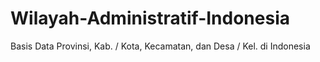 # Wilayah-Administratif-Indonesia
Basis Data Provinsi, Kab. / Kota, Kecamatan, dan Desa / Kel. di Indonesia
